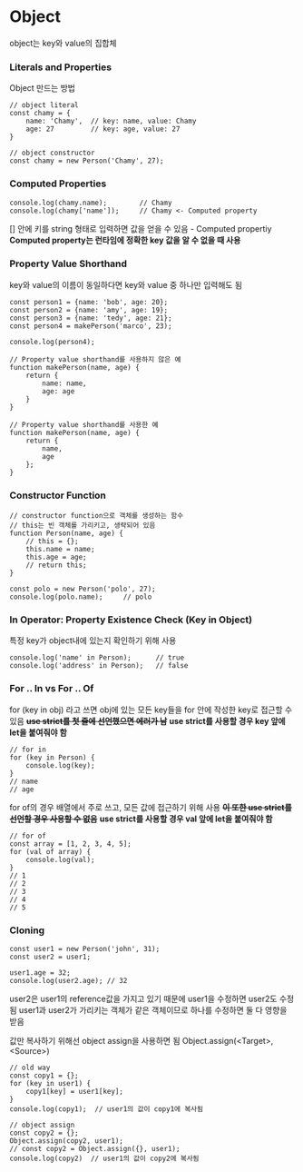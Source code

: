 # Object

object는 key와 value의 집합체

### Literals and Properties

Object 만드는 방법

```
// object literal
const chamy = {
    name: 'Chamy',  // key: name, value: Chamy
    age: 27         // key: age, value: 27
}

// object constructor
const chamy = new Person('Chamy', 27);
```

### Computed Properties

```
console.log(chamy.name);        // Chamy
console.log(chamy['name']);     // Chamy <- Computed property
```

[] 안에 키를 string 형태로 입력하면 값을 얻을 수 있음 - Computed propertiy
**Computed property는 런타임에 정확한 key 값을 알 수 없을 때 사용**

### Property Value Shorthand

key와 value의 이름이 동일하다면 key와 value 중 하나만 입력해도 됨

```
const person1 = {name: 'bob', age: 20};
const person2 = {name: 'amy', age: 19};
const person3 = {name: 'tedy', age: 21};
const person4 = makePerson('marco', 23);

console.log(person4);

// Property value shorthand를 사용하지 않은 예
function makePerson(name, age) {
    return {
        name: name,
        age: age
    }
}

// Property value shorthand를 사용한 예
function makePerson(name, age) {
    return {
        name,
        age
    };
}
```

### Constructor Function

```
// constructor function으로 객체를 생성하는 함수
// this는 빈 객체를 가리키고, 생략되어 있음
function Person(name, age) {
    // this = {};
    this.name = name;
    this.age = age;
    // return this;
}

const polo = new Person('polo', 27);
console.log(polo.name);     // polo
```

### In Operator: Property Existence Check (Key in Object)

특정 key가 object내에 있는지 확인하기 위해 사용

```
console.log('name' in Person);      // true
console.log('address' in Person);   // false
```

### For .. In vs For .. Of

for (key in obj) 라고 쓰면 obj에 있는 모든 key들을 for 안에 작성한 key로 접근할 수 있음
~~**use strict를 첫 줄에 선언했으면 에러가 남**~~
**use strict를 사용할 경우 key 앞에 let을 붙여줘야 함**

```
// for in
for (key in Person) {
    console.log(key);
}
// name
// age
```

for of의 경우 배열에서 주로 쓰고, 모든 값에 접근하기 위해 사용
~~**이 또한 use strict를 선언할 경우 사용할 수 없음**~~
**use strict를 사용할 경우 val 앞에 let을 붙여줘야 함**

```
// for of
const array = [1, 2, 3, 4, 5];
for (val of array) {
    console.log(val);
}
// 1
// 2
// 3
// 4
// 5
```

### Cloning

```
const user1 = new Person('john', 31);
const user2 = user1;

user1.age = 32;
console.log(user2.age); // 32
```

user2은 user1의 reference값을 가지고 있기 때문에 user1을 수정하면 user2도 수정됨
user1과 user2가 가리키는 객체가 같은 객체이므로 하나를 수정하면 둘 다 영향을 받음

값만 복사하기 위해선 object assign을 사용하면 됨
Object.assign(\<Target>, \<Source>)

```
// old way
const copy1 = {};
for (key in user1) {
    copy1[key] = user1[key];
}
console.log(copy1);  // user1의 값이 copy1에 복사됨

// object assign
const copy2 = {};
Object.assign(copy2, user1);
// const copy2 = Object.assign({}, user1);
console.log(copy2)  // user1의 값이 copy2에 복사됨
```
